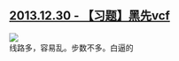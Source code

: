 ## [2013.12.30 - 【习题】黑先vcf][0]

![](http://imglf0.ph.126.net/9iW9Av1S_vTi4hKoxY0fhA==/762515712009203736.png)  
线路多，容易乱。步数不多。白逼的


[0]: #